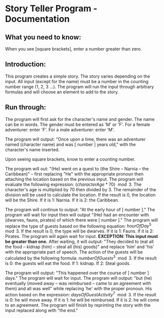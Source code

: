 # Story Teller Program - Documentation

## What you need to know:

When you see [square brackets], enter a number greater than zero.

## Introduction:

This program creates a simple story.  The story varies depending on the input.  All input (except for the name) must be a number in the counting number range (1, 2, 3 …).  The program will run the input through arbitrary formulas and will choose an element to add to the story.

## Run through:

The program will first ask for the character's name and gender.  The name can be in words.  The gender must be entered as 'M' or 'F'.  For a female adventurer: enter 'F'.  For a male adventurer: enter 'M'.

The program will output: "Once upon a time, there was an adventurer named (character name) and was [ number ] years old," with the character's name inserted.

Upon seeing square brackets, know to enter a counting number.

The program will out: "(He) went on a quest to (the Shire – Narnia – the Caribbean)" – first replacing "He" with the appropriate pronoun then attaching the location based on the previous input.  The program will evaluate the following expression: $(characterAge * 70) \mod 3$.  The character's age is multiplied by 70 then divided by 3.  The remainder of the division will be used to calculate the location.  If the result is 0, the location will be the Shire.  If it is 1: Narnia.  If it is 2: the Caribbean.

The program will continue to output: "At the early hour of [ number ]."  The program will wait for input then will output "(He) had an encounter with (dwarves, fauns, pirates) of which there were [ number ]."  The program will replace the type of guests based on the following equation: ${ hourOfDay }^5  \mod 3$.  If the result is 0, the type will be dwarves.  If it is 1: Fauns.  If it is 2: Pirates.  The program will again wait for input.  **EXCEPTION: This input must be greater than one.**  After waiting, it will output: "They decided to (eat all the food – kidnap (him) – steal all (his) goods)" and replace 'him' and 'his' with the appropriate part of speech.   The action of the guests will be calculated by the following formula: ${ numberOfGuests } ^3 \mod 3$.  If the result is 0: the guests will eat the food.  If 1: kidnap.  If 2: Steal goods.

The program will output: "This happened over the course of [ number ] days."  The program will wait for input.  The program will output: "but (he) eventually (moved away – was reimbursed – came to an agreement with them) and all was well" while replacing 'he' with the proper pronoun.  His action based on the expression: ${ daysOfGuestActivity }^7 \mod 3$.  If the result is 0: he will move away.  If it is 1: he will be reimbursed.  If it is 2: he will come to an agreement.  The program will finish by reprinting the story with the input replaced along with "the end."
